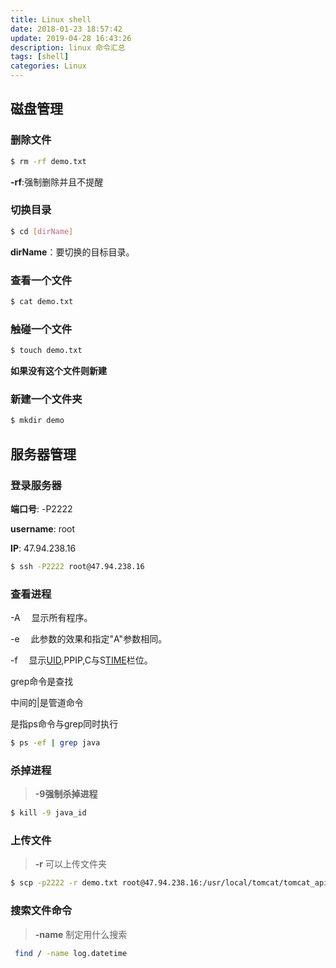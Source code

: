 ```yaml
---
title: Linux shell
date: 2018-01-23 18:57:42
update: 2019-04-28 16:43:26
description: linux 命令汇总
tags: [shell]
categories: Linux
---
```

## 磁盘管理

### 删除文件

```bash
$ rm -rf demo.txt
```

**-rf**:强制删除并且不提醒

### 切换目录

``` bash 
$ cd [dirName]
```

**dirName**：要切换的目标目录。

### 查看一个文件

``` bash
$ cat demo.txt
```

### 触碰一个文件

``` bash
$ touch demo.txt
```
**如果没有这个文件则新建**

### 新建一个文件夹

``` bash
$ mkdir demo
```

## 服务器管理

### 登录服务器

**端口号**: -P2222

**username**: root

**IP**: 47.94.238.16

```bash
$ ssh -P2222 root@47.94.238.16
```

### 查看进程

-A 　显示所有程序。 

-e 　此参数的效果和指定"A"参数相同。

-f 　显示[UID](https://www.baidu.com/s?wd=UID&tn=67012150_cpr&fenlei=mv6quAkxTZn0IZRqIHcvrjTdrjb0T1Y1n16krjF9nHn3uhuBuynv0ZwV5fKWUMw85HmLnjDznHRsgvPsT6KdThsqpZwYTjCEQLGCpyw9Uz4Bmy-bIi4WUvYETgN-TLwGUv3EPW6sPjmLPWR1njDsrjRsn1Tz),PPIP,C与S[TIME](https://www.baidu.com/s?wd=TIME&tn=67012150_cpr&fenlei=mv6quAkxTZn0IZRqIHcvrjTdrjb0T1Y1n16krjF9nHn3uhuBuynv0ZwV5fKWUMw85HmLnjDznHRsgvPsT6KdThsqpZwYTjCEQLGCpyw9Uz4Bmy-bIi4WUvYETgN-TLwGUv3EPW6sPjmLPWR1njDsrjRsn1Tz)栏位。 

grep命令是查找

中间的|是管道命令

是指ps命令与grep同时执行

```bash
$ ps -ef | grep java 
```

### 杀掉进程

> **-9强制杀掉进程**

```bash
$ kill -9 java_id
```

### 上传文件

> **-r** 可以上传文件夹

```bash
$ scp -p2222 -r demo.txt root@47.94.238.16:/usr/local/tomcat/tomcat_api/webapps
```

### 搜索文件命令

> **-name** 制定用什么搜索

```bash
 find / -name log.datetime
```



